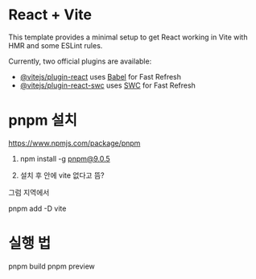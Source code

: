 # React + Vite

This template provides a minimal setup to get React working in Vite with HMR and some ESLint rules.

Currently, two official plugins are available:

- [@vitejs/plugin-react](https://github.com/vitejs/vite-plugin-react/blob/main/packages/plugin-react/README.md) uses [Babel](https://babeljs.io/) for Fast Refresh
- [@vitejs/plugin-react-swc](https://github.com/vitejs/vite-plugin-react-swc) uses [SWC](https://swc.rs/) for Fast Refresh



# pnpm 설치

https://www.npmjs.com/package/pnpm

1. npm install -g pnpm@9.0.5

2. 설치 후 안에 vite 없다고 뜸? 

그럼 지역에서 

pnpm add -D vite


# 실행 법

pnpm build
pnpm preview


